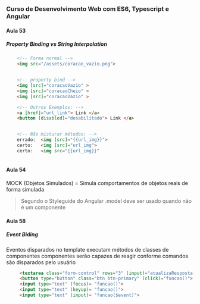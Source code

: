 ### Curso de Desenvolvimento Web com ES6, Typescript e Angular

#### Aula 53

##### Property Binding vs String Interpolation

```html
    <!-- Forma normal -->
    <img src="/assets/coracao_vazio.png">


    <!-- property bind -->
    <img [src]="coracaoVazio" >
    <img [src]="coracaoCheio" >
    <img [src]="coracaoVazio" >

    <!-- Outros Exemplos: -->
    <a [href]="url_link"> Link </a> 
    <button [disabled]="desabilitado"> Link </a> 


    <!-- Não misturar métodos: -->
    errado:  <img [src]="{{url_img}}">
    certo:   <img [src]="url_img">
    certo:   <img src="{{url_img}}"
    
```

#### Aula 54 
MOCK (Objetos Simulados) = Simula comportamentos de objetos reais de forma simulada

> Segundo o Styleguide do Angular .model deve ser usado quando não é um componente


#### Aula 58
##### Event Biding
Eventos disparados no template  executam métodos de classes de componentes
componentes serão capazes de reagir conforme comandos são disparados pelo usuário
```html
     <textarea class="form-control" rows="3" (input)="atualizaResposta($event)"> </textarea>
     <button type="button" class="btn btn-primary" (click)="funcao()"> Clique aqui </button>
     <input type="text" (focus)= "funcao()">
     <input type="text" (keyup)= "funcao()">
     <input type="text" (input)= "funcao($event)">

```